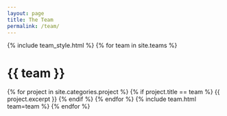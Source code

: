 ```yaml
---
layout: page
title: The Team
permalink: /team/
---
```


{% include team_style.html %}
{% for team in site.teams %}
# {{ team }}
{% for project in site.categories.project %}
{% if project.title == team %}
{{ project.excerpt }}
{% endif %}
{% endfor %}
    {% include team.html team=team %}
{% endfor %}
